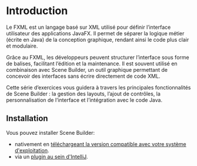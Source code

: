 # Introduction


Le FXML est un langage basé sur XML utilisé pour définir l’interface 
utilisateur des applications JavaFX. Il permet de séparer la logique 
métier (écrite en Java) de la conception graphique, rendant ainsi le code 
plus clair et modulaire.

Grâce au FXML, les développeurs peuvent structurer l’interface sous forme 
de balises, facilitant l’édition et la maintenance. Il est souvent 
utilisé en combinaison avec Scene Builder, un outil graphique permettant 
de concevoir des interfaces sans écrire directement de code XML. 

Cette série d’exercices vous guidera à travers les principales 
fonctionnalités de Scene Builder : la gestion des layouts, l’ajout de 
contrôles, la personnalisation de l’interface et l’intégration avec le 
code Java.



## Installation

Vous pouvez installer Scene Builder: 
- nativement en [téléchargeant la version compatible avec votre système d'exploitation](https://gluonhq.com/products/scene-builder/).
- via un [plugin au sein d'IntelliJ](https://www.jetbrains.com/help/idea/opening-fxml-files-in-javafx-scene-builder.html).